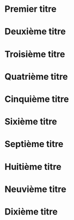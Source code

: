 # Premier titre

# Deuxième titre

# Troisième titre

# Quatrième titre

# Cinquième titre

# Sixième titre

# Septième titre

# Huitième titre

# Neuvième titre

# Dixième titre